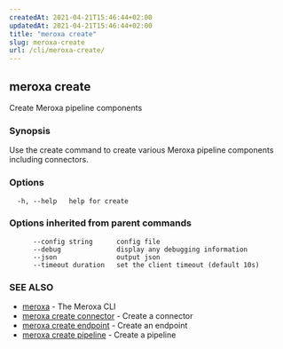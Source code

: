```yaml
---
createdAt: 2021-04-21T15:46:44+02:00
updatedAt: 2021-04-21T15:46:44+02:00
title: "meroxa create"
slug: meroxa-create
url: /cli/meroxa-create/
---
```

## meroxa create

Create Meroxa pipeline components

### Synopsis

Use the create command to create various Meroxa pipeline components
including connectors.

### Options

```
  -h, --help   help for create
```

### Options inherited from parent commands

```
      --config string      config file
      --debug              display any debugging information
      --json               output json
      --timeout duration   set the client timeout (default 10s)
```

### SEE ALSO

* [meroxa](/cli/meroxa/)	 - The Meroxa CLI
* [meroxa create connector](/cli/meroxa-create-connector/)	 - Create a connector
* [meroxa create endpoint](/cli/meroxa-create-endpoint/)	 - Create an endpoint
* [meroxa create pipeline](/cli/meroxa-create-pipeline/)	 - Create a pipeline

